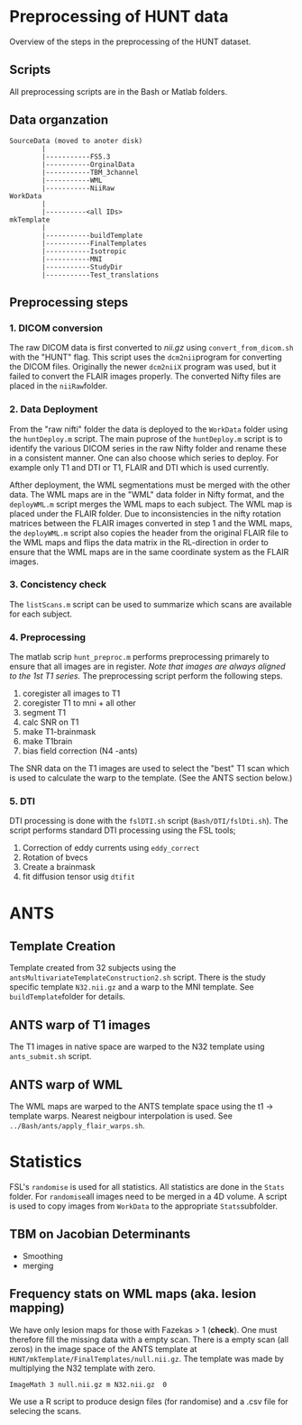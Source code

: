 # Preprocessing of HUNT data
Overview of the steps in the preprocessing of the HUNT dataset.

## Scripts
All preprocessing scripts are in the Bash or Matlab folders.

## Data organzation

	SourceData (moved to anoter disk)
			|
			|-----------FS5.3
			|-----------OrginalData
			|-----------TBM_3channel
			|-----------WML
			|-----------NiiRaw
	WorkData
			|
			|----------<all IDs>
	mkTemplate
            | 
            |-----------buildTemplate
			|-----------FinalTemplates
			|-----------Isotropic
			|-----------MNI
			|-----------StudyDir
			|-----------Test_translations



## Preprocessing steps

### 1. DICOM conversion
The raw DICOM data is first converted to *nii.gz* using `convert_from_dicom.sh` with the "HUNT" flag. This script uses the `dcm2nii`program for converting the DICOM files. Originally the newer `dcm2niiX` program was used, but it failed to convert the FLAIR images properly. The converted Nifty files are placed in the `niiRaw`folder. 

### 2. Data Deployment
From the "raw nifti" folder the data is deployed to the `WorkData` folder using the `huntDeploy.m` script.  The main puprose of the `huntDeploy.m` script is to identify the various DICOM series in the raw Nifty folder and rename these in a consistent manner. One can also choose which series to deploy.  For example only T1 and DTI or T1, FLAIR and DTI which is used currently. 

Afther deployment, the WML segmentations must be merged with the other data. The WML maps are in the "WML" data folder in Nifty format, and the `deployWML.m` script merges the WML maps to each subject. The WML map is placed under the FLAIR folder. Due to inconsistencies in the nifty rotation matrices between the FLAIR images converted in step 1 and the  WML maps, the `deployWML.m` script also copies the header from the original FLAIR file to the WML maps  and flips the data matrix in the RL-direction in order to ensure that the WML maps are in the same coordinate system as the FLAIR images. 

### 3. Concistency check
The `listScans.m` script can be used to summarize which scans are available for each subject.

### 4. Preprocessing 
The matlab scrip `hunt_preproc.m` performs preprocessing primarely to ensure that all images are in register. *Note that images are always aligned to the 1st T1 series.* The preprocessing script perform the following steps.

1. coregister all images to T1
2. coregister T1 to mni + all other
3. segment T1
4. calc SNR on T1
5. make T1-brainmask
6. make T1brain
7. bias field correction (N4 -ants)

The SNR data on the T1 images are used to select the "best" T1 scan which is used to calculate the warp to the template. (See the ANTS section below.)


### 5. DTI
DTI processing is done with the `fslDTI.sh` script (`Bash/DTI/fslDti.sh`). The script performs standard DTI processing using the FSL tools;

1. Correction of eddy currents using `eddy_correct`
2. Rotation of bvecs
3. Create a brainmask
4. fit diffusion tensor usig `dtifit`


# ANTS

## Template Creation
Template created from 32 subjects using the `antsMultivariateTemplateConstruction2.sh` script. There is the study specific template `N32.nii.gz` and a warp to the MNI template.
See `buildTemplate`folder for details.

## ANTS warp of T1 images
The T1 images in native space are warped to the N32 template using `ants_submit.sh` script. 

## ANTS warp of WML
The WML maps are warped to the ANTS template space using the t1 -> template warps. Nearest neigbour interpolation is used. See `../Bash/ants/apply_flair_warps.sh`.

# Statistics
FSL's `randomise` is used for all statistics. All statistics are done in the `Stats` folder. For `randomise`all images need to be merged in a 4D volume. A script is used to copy images from `WorkData` to the appropriate `Stats`subfolder.


## TBM on Jacobian Determinants
* Smoothing
* merging


## Frequency stats on WML maps (aka. lesion mapping)
We have only lesion maps for those with Fazekas > 1 (**check**). One must therefore fill the missing data with a empty scan. There is a empty scan (all zeros) in the image space of the ANTS template at
`HUNT/mkTemplate/FinalTemplates/null.nii.gz`. The template was made by multiplying the N32 template with zero.


```
ImageMath 3 null.nii.gz m N32.nii.gz  0
``` 

We use a R script to produce design files (for randomise) and a .csv file for selecing the scans.




